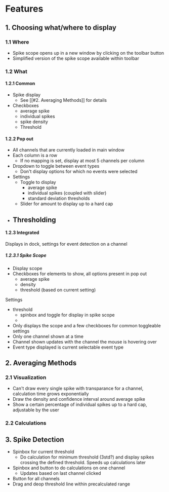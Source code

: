 # Features

## 1. Choosing what/where to display
### 1.1 Where
- Spike scope opens up in a new window by clicking on the toolbar button
- Simplified version of the spike scope available within toolbar

### 1.2 What
#### 1.2.1 Common
- Spike display
    - See [[#2. Averaging Methods]] for details
- Checkboxes
    - average spike
    - individual spikes
    - spike density
    - Threshold

#### 1.2.2 Pop out
- All channels that are currently loaded in main window
- Each column is a row
    - If no mapping is set, display at most 5 channels per column
- Dropdown to toggle between event types
    - Don't display options for which no events were selected
- Settings
    - Toggle to display
        - average spike
        - individual spikes (coupled with slider)
        - standard deviation thresholds
    - Slider for amount to display up to a hard cap
- Thresholding
    - 

#### 1.2.3 Integrated
Displays in dock, settings for event detection on a channel

##### 1.2.3.1 Spike Scope
- Display scope
- Checkboxes for elements to show, all options present in pop out
    - average spike
    - density
    - threshold (based on current setting)


Settings
- threshold
    - spinbox and toggle for display in spike scope
    - 
- Only displays the scope and a few checkboxes for common toggleable settings
- Only one channel shown at a time
- Channel shown updates with the channel the mouse is hovering over
- Event type displayed is current selectable event type

## 2. Averaging Methods
### 2.1 Visualization
- Can't draw every single spike with transparance for a channel, calculation time grows exponentially
- Draw the density and confidence interval around average spike
- Show a certain percentage of individual spikes up to a hard cap, adjustable by the user
### 2.2 Calculations

## 3. Spike Detection
- Spinbox for current threshold
    - Do calculation for minimum threshold (3std?) and display spikes crossing the defined threshold. Speeds up calculations later
- Spinbox and button to do calculations on one channel
    - Updates based on last channel clicked
- Button for all channels
- Drag and deop threshold line within precalculated range